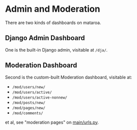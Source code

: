 # Admin and Moderation

There are two kinds of dashboards on mataroa.

## Django Admin Dashboard

One is the built-in Django admin, visitable at `/dja/`.

## Moderation Dashboard

Second is the custom-built Moderation dashboard, visitable at:

* `/mod/users/new/`
* `/mod/users/active/`
* `/mod/users/active-nonnew/`
* `/mod/posts/new/`
* `/mod/pages/new/`
* `/mod/comments/`

et al, see "moderation pages" on [main/urls.py](main/urls.py).
